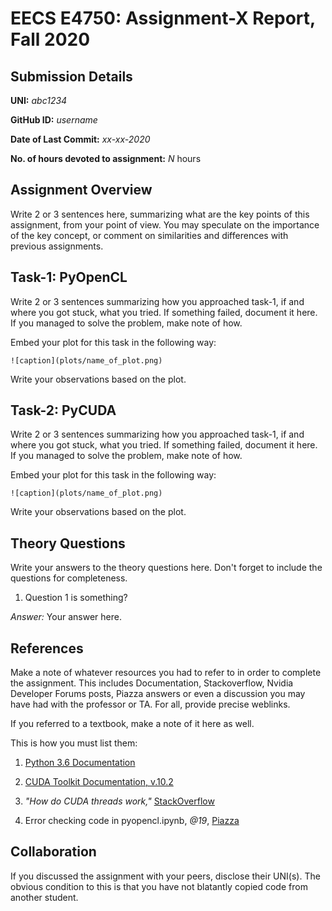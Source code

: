 # EECS E4750: Assignment-X Report, Fall 2020

## Submission Details

**UNI:** *abc1234*

**GitHub ID:** *username*

**Date of Last Commit:** *xx-xx-2020*

**No. of hours devoted to assignment:** *N* hours

## Assignment Overview

Write 2 or 3 sentences here, summarizing what are the key points of this assignment, from your point of view. You may speculate on the importance of the key concept, or comment on similarities and differences with previous assignments. 

## Task-1: PyOpenCL

Write 2 or 3 sentences summarizing how you approached task-1, if and where you got stuck, what you tried. If something failed, document it here. If you managed to solve the problem, make note of how. 

Embed your plot for this task in the following way:

```
![caption](plots/name_of_plot.png)
```

Write your observations based on the plot.

## Task-2: PyCUDA

Write 2 or 3 sentences summarizing how you approached task-1, if and where you got stuck, what you tried. If something failed, document it here. If you managed to solve the problem, make note of how. 

Embed your plot for this task in the following way:

```
![caption](plots/name_of_plot.png)
```

Write your observations based on the plot.

## Theory Questions

Write your answers to the theory questions here. Don't forget to include the questions for completeness. 

1. Question 1 is something?

*Answer:* Your answer here.



## References

Make a note of whatever resources you had to refer to in order to complete the assignment. This includes Documentation, Stackoverflow, Nvidia Developer Forums posts, Piazza answers or even a discussion you may have had with the professor or TA. For all, provide precise weblinks. 

If you referred to a textbook, make a note of it here as well.

This is how you must list them:

1. [Python 3.6 Documentation](https://docs.python.org/3.6/)

2. [CUDA Toolkit Documentation, v.10.2](https://docs.nvidia.com/cuda/archive/10.2/)

3. *"How do CUDA threads work,"* [StackOverflow](https://stackoverflow.com/questions/21721577/how-do-cuda-threads-work)

4. Error checking code in pyopencl.ipynb, *@19*, [Piazza](https://piazza.com/class/kej3uekozcxlm?cid=19)

## Collaboration

If you discussed the assignment with your peers, disclose their UNI(s). The obvious condition to this is that you have not blatantly copied code from another student. 
 
